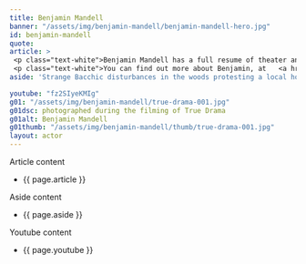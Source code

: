 ```yaml
---
title: Benjamin Mandell
banner: "/assets/img/benjamin-mandell/benjamin-mandell-hero.jpg"
id: benjamin-mandell
quote: 
article: >
 <p class="text-white">Benjamin Mandell has a full resume of theater and film work. He earned his BA in theater from Colgate University and his MFA - with a concentration in Acting - from the Actors Studio Drama School in NYC.  He took on the part of an Investigative Officer in True Drama. </p>
 <p class="text-white">You can find out more about Benjamin, at   <a href="https://www.benjamin-mandell.com/" target="_blank" class="underline mail-link">www.benjamin-mandell.com</a></p>
aside: 'Strange Bacchic disturbances in the woods protesting a local horror movie prompt a police investigation. A shadowy figure emerges.  Calling himself the God of Drama, he believes that he can achieve the seemingly impossible goal of returning drama to its original purpose – of preparing citizens for leadership in democracy. As the horror movie spirals out of control, and the Bacchae are consumed in violence - can officer Ailish Walsh discern the truth before a gruesome Greek drama unfolds? <br><br> Director James Thomas creates a Greek tragedy for our time. A horror story that looks at the original role of drama – as the companion invention of democracy – to shed light on how modern media is still working in our lives, in hidden ways, to rip us apart. True Drama is an alarm – a rare moment of clarity – a terrifying jolt - and an invitation to enjoy the true transcendental power of drama to help us envision a better Democracy. '

youtube: "fz2SIyeKMIg"
g01: "/assets/img/benjamin-mandell/true-drama-001.jpg"
g01dsc: photographed during the filming of True Drama
g01alt: Benjamin Mandell 
g01thumb: "/assets/img/benjamin-mandell/thumb/true-drama-001.jpg"
layout: actor
---
```


Article content
* {{ page.article }}

Aside content
* {{ page.aside }}

Youtube content
* {{ page.youtube }}

